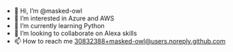 - 👋 Hi, I’m @masked-owl
- 👀 I’m interested in Azure and AWS
- 🌱 I’m currently learning Python
- 💞️ I’m looking to collaborate on Alexa skills
- 📫 How to reach me 30832388+masked-owl@users.noreply.github.com

<!---
masked-owl/masked-owl is a ✨ special ✨ repository because its `README.md` (this file) appears on your GitHub profile.
You can click the Preview link to take a look at your changes.
--->
